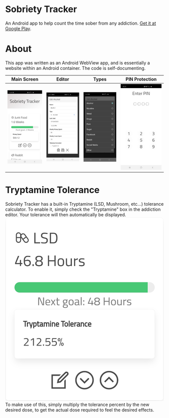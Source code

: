 # Sobriety Tracker

An Android app to help count the time sober from any addiction.
[Get it at Google Play](https://play.google.com/store/apps/details?id=io.itsmaxymoo.sobrietytracker).

# About

This app was written as an Android WebView app, and is essentially
a website within an Android container. The code is self-documenting.

Main Screen | Editor | Types | PIN Protection
:---:|:---:|:---:|:---:
| ![Main screen](docs/sc-main.jpg) | ![Editor](docs/sc-editor.jpg) | ![Types](docs/sc-types.jpg) | ![PIN Protection](docs/sc-pin.jpg)

# Tryptamine Tolerance

Sobriety Tracker has a built-in Tryptamine (LSD, Mushroom, etc...)
tolerance calculator. To enable it, simply check the "Tryptamine" box
in the addiction editor. Your tolerance will then automatically be displayed.
![Tryptamine tolerance example](docs/sc-tryptamine.jpg)
To make use of this, simply multiply the tolerance percent by the new desired dose, to get the actual dose required to feel the desired effects.
